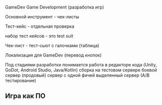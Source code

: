 GameDev
Game Development (разработка игр)

Основной инструмент - чек-листы

Тест-кейс - отдельная проверка

набор тест кейсов - это test suit

Чек-лист - тест-сьют с галочками (таблица)

Локализация для GameDev (перевод кнопок)


Под стадиями разработки понимается 
работа в редакторе кода (Unity, GoDot, Android Studio, Java/Kotlin)
сборка на тестовом сервере
боевой сервер (продовый)
сервер с одной фичей выделенный
сервер (А/В тестирование)


## Игра как ПО


